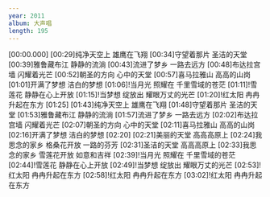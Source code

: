 ```yaml
---
year: 2011
album: 大声唱
length: 195
---
```

[00:00.000]
[00:29]纯净天空上 雄鹰在飞翔
[00:34]守望着那片 圣洁的天堂
[00:39]雅鲁藏布江 静静的流淌
[00:43]流进了梦乡 一路去远方
[00:48]布达拉宫墙 闪耀着光芒
[00:52]朝圣的方向 心中的天堂
[00:57]喜马拉雅山 高高的山岗
[01:01]开满了梦想 洁白的梦想
[01:06]!当月光 照耀在 千里雪域的苍茫
[01:11]!雪莲花 静静在心上开放
[01:15]!当梦想 绽放出 耀眼万丈的光芒
[01:20]!红太阳 冉冉升起在东方
[01:25]
[01:43]纯净天空上 雄鹰在飞翔
[01:48]守望着那片 圣洁的天堂
[01:53]雅鲁藏布江 静静的流淌
[01:57]流进了梦乡 一路去远方
[02:02]布达拉宫墙 闪耀着光芒
[02:07]朝圣的方向 心中的天堂
[02:11]喜马拉雅山 高高的山岗
[02:16]开满了梦想 洁白的梦想
[02:20]
[02:21]美丽的天堂 高高高原上
[02:24]我思念的家乡 格桑花开放 一路的芬芳
[02:31]圣洁的天堂 高高高原上
[02:33]我思念的家乡 雪莲花开放 如意和吉祥
[02:39]!当月光 照耀在 千里雪域的苍茫
[02:44]!雪莲花 静静在心上开放
[02:49]!当梦想 绽放出 耀眼万丈的光芒
[02:53]!红太阳 冉冉升起在东方
[02:58]!红太阳 冉冉升起在东方
[03:02]!红太阳 冉冉升起在东方
